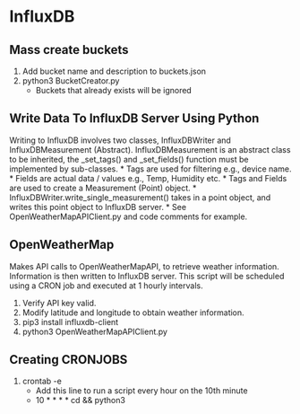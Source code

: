 # InfluxDB 

## Mass create buckets
1. Add bucket name and description to buckets.json
2. python3 BucketCreator.py 
	* Buckets that already exists will be ignored

## Write Data To InfluxDB Server Using Python
Writing to InfluxDB involves two classes, InfluxDBWriter and InfluxDBMeasurement (Abstract). InfluxDBMeasurement is an abstract class to be inherited, the _set_tags() and _set_fields() function must be implemented by sub-classes. 
	* Tags are used for filtering e.g., device name.
	* Fields are actual data / values e.g., Temp, Humidity etc.
	* Tags and Fields are used to create a Measurement (Point) object. 
	* InfluxDBWriter.write_single_measurement() takes in a point object, and writes this point object to InfluxDB server.
	* See OpenWeatherMapAPIClient.py and code comments for example.


## OpenWeatherMap
Makes API calls to OpenWeatherMapAPI, to retrieve weather information. Information is then written to InfluxDB server. This script will be scheduled using a CRON job and executed at 1 hourly intervals.
1. Verify API key valid.
2. Modify latitude and longitude to obtain weather information.
3. pip3 install influxdb-client
4. python3 OpenWeatherMapAPIClient.py	

## Creating CRONJOBS
1. crontab -e
	* Add this line to run a script every hour on the 10th minute 
	* 10 * * * * cd <path to folder containing script> && python3 <script name> 
2. crontab -l 
	* View CRON jobs scheduled	

